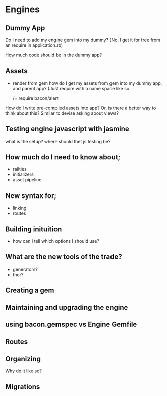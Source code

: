 # Engines

## Dummy App
Do I need to add my engine gem into my dummy?
(No, I get it for free from an require in application.rb)

How much code should be in the dummy app?

## Assets
- render from gem
how do I get my assets from gem into my dummy app, and parent app?
(Just require with a name space like so

    /= require bacon/alert

How do I write pre-compiled assets into app? Or, is there a better way to think about this?
Similar to devise asking about views?


## Testing engine javascript with jasmine
what is the setup?
where should thet js testing be?


## How much do I need to know about;
- railties
- initializers
- asset pipeline

## New syntax for;
- linking
- routes


## Building inituition
- how can I tell which options I should use?


## What are the new tools of the trade?
- generators?
- thor?


## Creating a gem

## Maintaining and upgrading the engine
## using bacon.gemspec vs Engine Gemfile


## Routes


## Organizing
Why do it like so?


## Migrations
